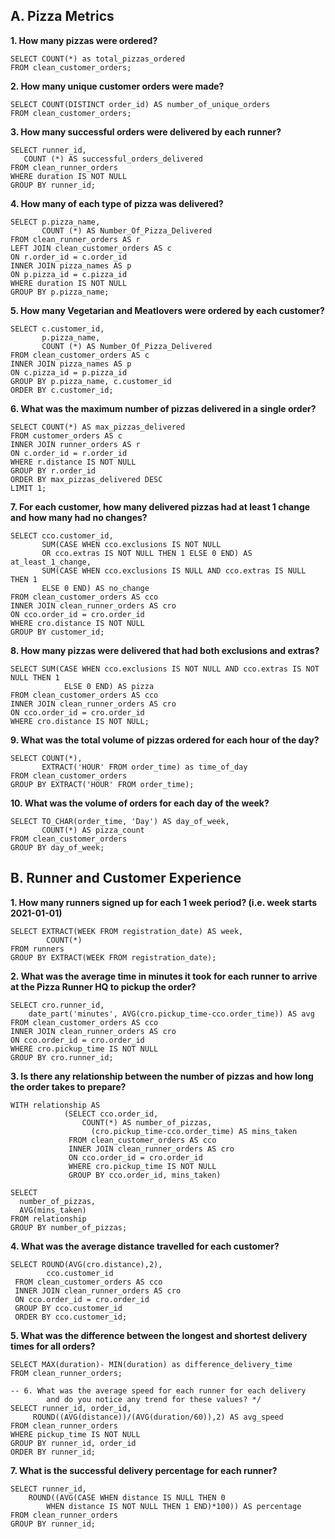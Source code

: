 ## A. Pizza Metrics                 

 
**1. How many pizzas were ordered?**

    SELECT COUNT(*) as total_pizzas_ordered
    FROM clean_customer_orders; 
    
**2. How many unique customer orders were made?**
  
    SELECT COUNT(DISTINCT order_id) AS number_of_unique_orders
    FROM clean_customer_orders;
  
**3. How many successful orders were delivered by each runner?**

    SELECT runner_id, 
       COUNT (*) AS successful_orders_delivered
    FROM clean_runner_orders
    WHERE duration IS NOT NULL
    GROUP BY runner_id;
**4. How many of each type of pizza was delivered?**  
 
    SELECT p.pizza_name, 
           COUNT (*) AS Number_Of_Pizza_Delivered
    FROM clean_runner_orders AS r
    LEFT JOIN clean_customer_orders AS c
    ON r.order_id = c.order_id
    INNER JOIN pizza_names AS p
    ON p.pizza_id = c.pizza_id
    WHERE duration IS NOT NULL
    GROUP BY p.pizza_name;
  
**5. How many Vegetarian and Meatlovers were ordered by each customer?**
 
    SELECT c.customer_id,
           p.pizza_name,
           COUNT (*) AS Number_Of_Pizza_Delivered
    FROM clean_customer_orders AS c
    INNER JOIN pizza_names AS p
    ON c.pizza_id = p.pizza_id
    GROUP BY p.pizza_name, c.customer_id
    ORDER BY c.customer_id;
  
 **6. What was the maximum number of pizzas delivered in a single order?**
 
    SELECT COUNT(*) AS max_pizzas_delivered
    FROM customer_orders AS c
    INNER JOIN runner_orders AS r
    ON c.order_id = r.order_id
    WHERE r.distance IS NOT NULL
    GROUP BY r.order_id
    ORDER BY max_pizzas_delivered DESC
    LIMIT 1;
  
**7. For each customer, how many delivered pizzas had at least 1 change and how many had no changes?**
  
    SELECT cco.customer_id,
           SUM(CASE WHEN cco.exclusions IS NOT NULL 
           OR cco.extras IS NOT NULL THEN 1 ELSE 0 END) AS at_least_1_change,
           SUM(CASE WHEN cco.exclusions IS NULL AND cco.extras IS NULL THEN 1 
           ELSE 0 END) AS no_change
    FROM clean_customer_orders AS cco
    INNER JOIN clean_runner_orders AS cro
    ON cco.order_id = cro.order_id
    WHERE cro.distance IS NOT NULL
    GROUP BY customer_id;
       
**8. How many pizzas were delivered that had both exclusions and extras?**

    SELECT SUM(CASE WHEN cco.exclusions IS NOT NULL AND cco.extras IS NOT NULL THEN 1 
                ELSE 0 END) AS pizza
    FROM clean_customer_orders AS cco
    INNER JOIN clean_runner_orders AS cro
    ON cco.order_id = cro.order_id
    WHERE cro.distance IS NOT NULL;

**9. What was the total volume of pizzas ordered for each hour of the day?**

    SELECT COUNT(*), 
           EXTRACT('HOUR' FROM order_time) as time_of_day
    FROM clean_customer_orders
    GROUP BY EXTRACT('HOUR' FROM order_time);

**10. What was the volume of orders for each day of the week?**
     
    SELECT TO_CHAR(order_time, 'Day') AS day_of_week,
           COUNT(*) AS pizza_count
    FROM clean_customer_orders
    GROUP BY day_of_week;
    
 ## B. Runner and Customer Experience
    
**1. How many runners signed up for each 1 week period? (i.e. week starts 2021-01-01)**

    SELECT EXTRACT(WEEK FROM registration_date) AS week,
            COUNT(*)
    FROM runners
    GROUP BY EXTRACT(WEEK FROM registration_date);

**2.  What was the average time in minutes it took for each runner to arrive at the Pizza Runner HQ to pickup the order?**

    SELECT cro.runner_id, 
        date_part('minutes', AVG(cro.pickup_time-cco.order_time)) AS avg
    FROM clean_customer_orders AS cco
    INNER JOIN clean_runner_orders AS cro
    ON cco.order_id = cro.order_id
    WHERE cro.pickup_time IS NOT NULL
    GROUP BY cro.runner_id;

**3. Is there any relationship between the number of pizzas and how long the order takes to prepare?**

    WITH relationship AS 
                (SELECT cco.order_id,
                    COUNT(*) AS number_of_pizzas,                 
                      (cro.pickup_time-cco.order_time) AS mins_taken
                 FROM clean_customer_orders AS cco
                 INNER JOIN clean_runner_orders AS cro
                 ON cco.order_id = cro.order_id
                 WHERE cro.pickup_time IS NOT NULL
                 GROUP BY cco.order_id, mins_taken)

    SELECT 
      number_of_pizzas, 
      AVG(mins_taken)
    FROM relationship
    GROUP BY number_of_pizzas;

**4. What was the average distance travelled for each customer?**

    SELECT ROUND(AVG(cro.distance),2),
            cco.customer_id
     FROM clean_customer_orders AS cco
     INNER JOIN clean_runner_orders AS cro
     ON cco.order_id = cro.order_id
     GROUP BY cco.customer_id
     ORDER BY cco.customer_id;
 
**5. What was the difference between the longest and shortest delivery times for all orders?**

    SELECT MAX(duration)- MIN(duration) as difference_delivery_time
    FROM clean_runner_orders;

    -- 6. What was the average speed for each runner for each delivery 
            and do you notice any trend for these values? */
    SELECT runner_id, order_id,
         ROUND((AVG(distance))/(AVG(duration/60)),2) AS avg_speed
    FROM clean_runner_orders
    WHERE pickup_time IS NOT NULL
    GROUP BY runner_id, order_id
    ORDER BY runner_id;

**7. What is the successful delivery percentage for each runner?**

    SELECT runner_id,
        ROUND((AVG(CASE WHEN distance IS NULL THEN 0
            WHEN distance IS NOT NULL THEN 1 END)*100)) AS percentage
    FROM clean_runner_orders
    GROUP BY runner_id;
